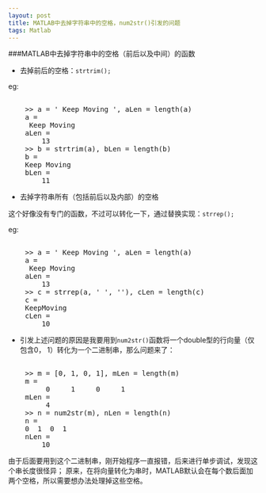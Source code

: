 ```yaml
---
layout: post
title: MATLAB中去掉字符串中的空格，num2str()引发的问题
tags: Matlab
---
```

###MATLAB中去掉字符串中的空格（前后以及中间）的函数
- 去掉前后的空格：`strtrim();`

eg:

<pre class="lang-matlab"> 
	>> a = ' Keep Moving ', aLen = length(a)
	a =
	 Keep Moving
	aLen =
	    13
	>> b = strtrim(a), bLen = length(b)
	b =
	Keep Moving
	bLen =
	    11
</pre>

- 去掉字符串所有（包括前后以及内部）的空格

这个好像没有专门的函数，不过可以转化一下，通过替换实现：`strrep();`

eg:

<pre> 
	>> a = ' Keep Moving ', aLen = length(a)
	a =
	 Keep Moving
	aLen =
	    13
	>> c = strrep(a, ' ', ''), cLen = length(c)
	c =
	KeepMoving
	cLen =
	    10
</pre>

- 引发上述问题的原因是我要用到`num2str()`函数将一个double型的行向量（仅包含0， 1）转化为一个二进制串，那么问题来了：

<pre> 
	>> m = [0, 1, 0, 1], mLen = length(m)
	m =
	     0     1     0     1
	mLen =
	     4
	>> n = num2str(m), nLen = length(n)
	n =
	0  1  0  1
	nLen =
	    10
</pre>

由于后面要用到这个二进制串，刚开始程序一直报错，后来进行单步调试，发现这个串长度很怪异；
原来，在将向量转化为串时，MATLAB默认会在每个数后面加两个空格，所以需要想办法处理掉这些空格。
